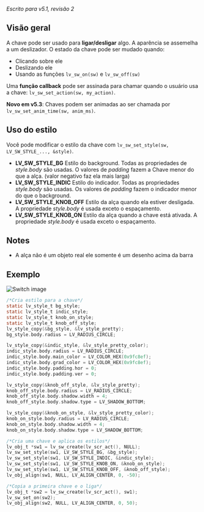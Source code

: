 _Escrito para v5.1, revisão 2_

## Visão geral

A chave pode ser usado para **ligar/desligar** algo. A aparência se assemelha a um deslizador. O estado da chave pode ser mudado quando:

- Clicando sobre ele
- Deslizando ele
- Usando as funções `lv_sw_on(sw)` e `lv_sw_off(sw)`

Uma **função callback** pode ser assinada para chamar quando o usuário usa a chave: `lv_sw_set_action(sw, my_action)`.

**Novo em v5.3**: Chaves podem ser animadas ao ser chamada por `lv_sw_set_anim_time(sw, anim_ms)`.

## Uso do estilo

Você pode modificar o estilo da chave com `lv_sw_set_style(sw, LV_SW_STYLE_..., &style)`.

- **LV_SW_STYLE_BG** Estilo do background. Todas as propriedades de _style.body_ são usadas. O valores de _padding_ fazem a Chave menor do que a alça. (valor negativo faz ela mais larga)
- **LV_SW_STYLE_INDIC** Estilo do indicador. Todas as propriedades _style.body_ são usadas. Os valores de _padding_ fazem o indicador menor do que o background.
- **LV_SW_STYLE_KNOB_OFF** Estilo da alça quando ela estiver desligada. A propriedade _style.body_ é usada exceto o espaçamento.
- **LV_SW_STYLE_KNOB_ON** Estilo da alça quando a chave está ativada. A propriedade _style.body_ é usada exceto o espaçamento.

## Notes

- A alça não é um objeto real ele somente é um desenho acima da barra

## Exemplo
![Switch image](http://docs.littlevgl.com/img/switch-lv_sw.png)
```c
/*Cria estilo para a chave*/
static lv_style_t bg_style;
static lv_style_t indic_style;
static lv_style_t knob_on_style;
static lv_style_t knob_off_style;
lv_style_copy(&bg_style, &lv_style_pretty);
bg_style.body.radius = LV_RADIUS_CIRCLE;

lv_style_copy(&indic_style, &lv_style_pretty_color);
indic_style.body.radius = LV_RADIUS_CIRCLE;
indic_style.body.main_color = LV_COLOR_HEX(0x9fc8ef);
indic_style.body.grad_color = LV_COLOR_HEX(0x9fc8ef);
indic_style.body.padding.hor = 0;
indic_style.body.padding.ver = 0;

lv_style_copy(&knob_off_style, &lv_style_pretty);
knob_off_style.body.radius = LV_RADIUS_CIRCLE;
knob_off_style.body.shadow.width = 4;
knob_off_style.body.shadow.type = LV_SHADOW_BOTTOM;

lv_style_copy(&knob_on_style, &lv_style_pretty_color);
knob_on_style.body.radius = LV_RADIUS_CIRCLE;
knob_on_style.body.shadow.width = 4;
knob_on_style.body.shadow.type = LV_SHADOW_BOTTOM;

/*Cria uma chave e aplica os estilos*/
lv_obj_t *sw1 = lv_sw_create(lv_scr_act(), NULL);
lv_sw_set_style(sw1, LV_SW_STYLE_BG, &bg_style);
lv_sw_set_style(sw1, LV_SW_STYLE_INDIC, &indic_style);
lv_sw_set_style(sw1, LV_SW_STYLE_KNOB_ON, &knob_on_style);
lv_sw_set_style(sw1, LV_SW_STYLE_KNOB_OFF, &knob_off_style);
lv_obj_align(sw1, NULL, LV_ALIGN_CENTER, 0, -50);

/*Copia a primeira chave e o liga*/
lv_obj_t *sw2 = lv_sw_create(lv_scr_act(), sw1);
lv_sw_set_on(sw2);
lv_obj_align(sw2, NULL, LV_ALIGN_CENTER, 0, 50);
```
